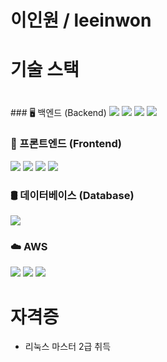 <h1>이인원 / leeinwon</h1>

<h1>기술 스택<h1></h1>
### 🖥️ 백엔드 (Backend)  
<span>
    <img src="https://img.shields.io/badge/java-007396?style=for-the-badge&logo=java&logoColor=white">  
    <img src="https://img.shields.io/badge/springboot-6DB33F?style=for-the-badge&logo=SpringBoot&logoColor=white">  
    <img src="https://img.shields.io/badge/springsecurity-6DB33F?style=for-the-badge&logo=SpringSecurity&logoColor=white">  
    <img src="https://img.shields.io/badge/jsonwebtokens-000000?style=for-the-badge&logo=jsonwebtokens&logoColor=white">  
</span>

### 🎨 프론트엔드 (Frontend)  
<span>
    <img src="https://img.shields.io/badge/thymeleaf-005F0F?style=for-the-badge&logo=thymeleaf&logoColor=white">  
    <img src="https://img.shields.io/badge/html5-E34F26?style=for-the-badge&logo=HTML&logoColor=white">  
    <img src="https://img.shields.io/badge/javascript-F7DF1E?style=for-the-badge&logo=javascript&logoColor=white">  
    <img src="https://img.shields.io/badge/axios-5A29E4?style=for-the-badge&logo=axios&logoColor=white">  
</span>

### 🛢️ 데이터베이스 (Database)  
<img src="https://img.shields.io/badge/mysql-4479A1?style=for-the-badge&logo=mysql&logoColor=white">  

### ☁️ AWS  
<span>
    <img src="https://img.shields.io/badge/amazonec2-FF9900?style=for-the-badge&logo=amazonec2&logoColor=white">  
    <img src="https://img.shields.io/badge/amazonrds-527FFF?style=for-the-badge&logo=amazonrds&logoColor=white">  
    <img src="https://img.shields.io/badge/amazons3-569A31?style=for-the-badge&logo=amazons3&logoColor=white">  
</span>
<h1>자격증</h1>
<ul>
  <li>리눅스 마스터 2급 취득</li>
</ul>
